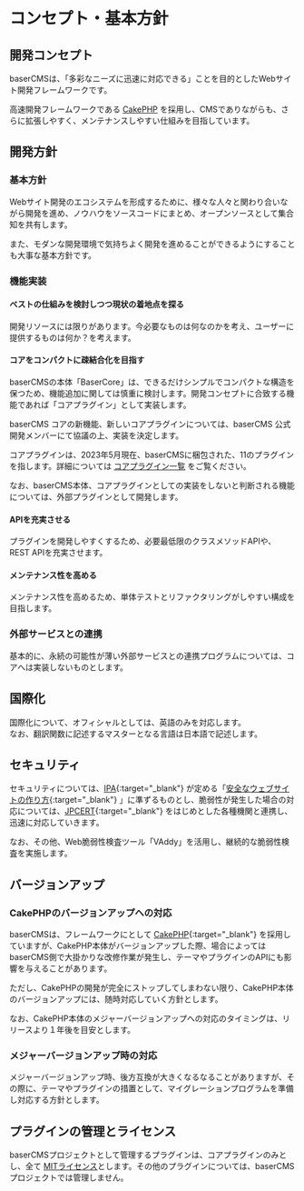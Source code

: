 # コンセプト・基本方針

## 開発コンセプト 
baserCMSは、「多彩なニーズに迅速に対応できる」ことを目的としたWebサイト開発フレームワークです。

高速開発フレームワークである [CakePHP](https://cakephp.org/) を採用し、CMSでありながらも、さらに拡張しやすく、メンテナンスしやすい仕組みを目指しています。

## 開発方針 

### 基本方針
Webサイト開発のエコシステムを形成するために、様々な人々と関わり合いながら開発を進め、ノウハウをソースコードにまとめ、オープンソースとして集合知を共有します。

また、モダンな開発環境で気持ちよく開発を進めることができるようにすることも大事な基本方針です。

### 機能実装
#### ベストの仕組みを検討しつつ現状の着地点を探る
開発リソースには限りがあります。今必要なものは何なのかを考え、ユーザーに提供するものは何か？を考えます。

#### コアをコンパクトに疎結合化を目指す
baserCMSの本体「BaserCore」は、できるだけシンプルでコンパクトな構造を保つため、機能追加に関しては慎重に検討します。開発コンセプトに合致する機能であれば「コアプラグイン」として実装します。

baserCMS コアの新機能、新しいコアプラグインについては、baserCMS 公式開発メンバーにて協議の上、実装を決定します。

コアプラグインは、2023年5月現在、baserCMSに梱包された、11のプラグインを指します。詳細については [コアプラグイン一覧](../#機能) をご覧ください。

なお、baserCMS本体、コアプラグインとしての実装をしないと判断される機能については、外部プラグインとして開発します。

#### APIを充実させる
プラグインを開発しやすくするため、必要最低限のクラスメソッドAPIや、REST APIを充実させます。

#### メンテナンス性を高める
メンテナンス性を高めるため、単体テストとリファクタリングがしやすい構成を目指します。

### 外部サービスとの連携
基本的に、永続の可能性が薄い外部サービスとの連携プログラムについては、コアへは実装しないものとします。

## 国際化
国際化について、オフィシャルとしては、英語のみを対応します。  
なお、翻訳関数に記述するマスターとなる言語は日本語で記述します。

## セキュリティ
セキュリティについては、[IPA](https://www.ipa.go.jp/){:target="_blank"} が定める「[安全なウェブサイトの作り方](https://www.ipa.go.jp/security/vuln/websecurity/index.html){:target="_blank"} 」に準ずるものとし、脆弱性が発生した場合の対応については、[JPCERT](https://www.jpcert.or.jp/){:target="_blank"} をはじめとした各種機関と連携し、迅速に対応していきます。

なお、その他、Web脆弱性検査ツール「VAddy」を活用し、継続的な脆弱性検査を実施します。

## バージョンアップ
### CakePHPのバージョンアップへの対応
baserCMSは、フレームワークにとして [CakePHP](https://cakephp.org){:target="_blank"} を採用していますが、CakePHP本体がバージョンアップした際、場合によってはbaserCMS側で大掛かりな改修作業が発生し、テーマやプラグインのAPIにも影響を与えることがあります。

ただし、CakePHPの開発が完全にストップしてしまわない限り、CakePHP本体のバージョンアップには、随時対応していく方針とします。

なお、CakePHP本体のメジャーバージョンアップへの対応のタイミングは、リリースより１年後を目安とします。

### メジャーバージョンアップ時の対応
メジャーバージョンアップ時、後方互換が大きくなるなることがありますが、その際に、テーマやプラグインの措置として、マイグレーションプログラムを準備し対応する方針とします。


## プラグインの管理とライセンス
baserCMSプロジェクトとして管理するプラグインは、コアプラグインのみとし、全て [MITライセンス](https://licenses.opensource.jp/MIT/MIT.html)とします。その他のプラグインについては、baserCMS プロジェクトでは管理しません。  



